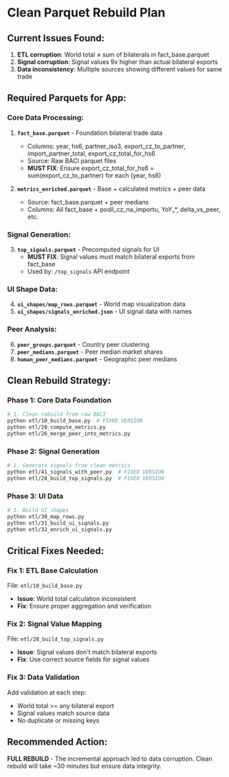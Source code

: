 # Clean Parquet Rebuild Plan

## Current Issues Found:
1. **ETL corruption**: World total ≠ sum of bilaterals in fact_base.parquet
2. **Signal corruption**: Signal values 9x higher than actual bilateral exports  
3. **Data inconsistency**: Multiple sources showing different values for same trade

## Required Parquets for App:

### Core Data Processing:
1. **`fact_base.parquet`** - Foundation bilateral trade data
   - Columns: year, hs6, partner_iso3, export_cz_to_partner, import_partner_total, export_cz_total_for_hs6
   - Source: Raw BACI parquet files
   - **MUST FIX**: Ensure export_cz_total_for_hs6 = sum(export_cz_to_partner) for each (year, hs6)

2. **`metrics_enriched.parquet`** - Base + calculated metrics + peer data
   - Source: fact_base.parquet + peer medians
   - Columns: All fact_base + podil_cz_na_importu, YoY_*, delta_vs_peer, etc.

### Signal Generation:
3. **`top_signals.parquet`** - Precomputed signals for UI
   - **MUST FIX**: Signal values must match bilateral exports from fact_base
   - Used by: `/top_signals` API endpoint

### UI Shape Data:
4. **`ui_shapes/map_rows.parquet`** - World map visualization data  
5. **`ui_shapes/signals_enriched.json`** - UI signal data with names

### Peer Analysis:
6. **`peer_groups.parquet`** - Country peer clustering
7. **`peer_medians.parquet`** - Peer median market shares
8. **`human_peer_medians.parquet`** - Geographic peer medians

## Clean Rebuild Strategy:

### Phase 1: Core Data Foundation
```bash
# 1. Clean rebuild from raw BACI
python etl/10_build_base.py  # FIXED VERSION
python etl/20_compute_metrics.py
python etl/26_merge_peer_into_metrics.py
```

### Phase 2: Signal Generation  
```bash
# 2. Generate signals from clean metrics
python etl/41_signals_with_peer.py  # FIXED VERSION
python etl/28_build_top_signals.py  # FIXED VERSION
```

### Phase 3: UI Data
```bash
# 3. Build UI shapes
python etl/30_map_rows.py
python etl/31_build_ui_signals.py
python etl/32_enrich_ui_signals.py
```

## Critical Fixes Needed:

### Fix 1: ETL Base Calculation
File: `etl/10_build_base.py`
- **Issue**: World total calculation inconsistent
- **Fix**: Ensure proper aggregation and verification

### Fix 2: Signal Value Mapping  
File: `etl/28_build_top_signals.py`
- **Issue**: Signal values don't match bilateral exports
- **Fix**: Use correct source fields for signal values

### Fix 3: Data Validation
Add validation at each step:
- World total >= any bilateral export
- Signal values match source data
- No duplicate or missing keys

## Recommended Action:
**FULL REBUILD** - The incremental approach led to data corruption.
Clean rebuild will take ~30 minutes but ensure data integrity.